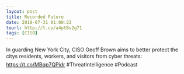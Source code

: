 ```yaml
---
layout: post
title: Recorded Future
date: 2018-07-31 01:00:22
tourl: http://t.co/a4ptBv2g71
tags: [CISO]
---
```

In guarding New York City, CISO Geoff Brown aims to better protect the citys residents, workers, and visitors from cyber threats: https://t.co/MBqp7QPidr #ThreatIntelligence #Podcast